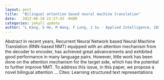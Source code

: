 ```yaml
---
layout: post
title:  "Bilingual attention based neural machine translation"
date:   2022-06-10 22:27:43 -0400
categories: jekyll update
author: "L Kang, S He, M Wang, F Long, J Su - Applied Intelligence, 2022"
---
```

Abstract In recent years, Recurrent Neural Network based Neural Machine Translation (RNN-based NMT) equipped with an attention mechanism from the decoder to encoder, has achieved great advancements and exhibited good performance in many language pairs. However, little work has been done on the attention mechanism for the target side, which has the potential to further improve NMT. To address this issue, in this paper, we propose a novel bilingual attention …
Cites: ‪Learning structured text representations‬  